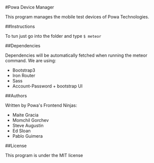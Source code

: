 #Powa Device Manager

This program manages the mobile test devices of Powa Technologies.

##Instructions

To tun just go into the folder and type `$ meteor`

##Dependencies

Dependencies will be automatically fetched when running the meteor command. We are using:

* Bootstrap3
* Iron Router
* Sass
* Account-Password + bootstrap UI

##Authors 

Written by Powa's Frontend Ninjas:

* Maite Gracia
* Momchil Gorchev
* Steve Augustin
* Ed Sloan
* Pablo Guimera

##License

This program is under the MIT license